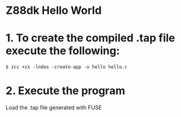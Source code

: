# Z88dk Hello World

# 1. To create the compiled .tap file execute the following:

```shell
$ zcc +zx -lndos -create-app -o hello hello.c
```
# 2. Execute the program

Load the .tap file generated with FUSE